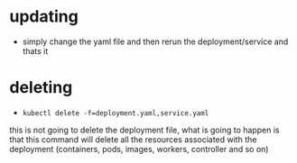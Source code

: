 # updating

- simply change the yaml file and then rerun the deployment/service and thats it

# deleting

- `kubectl delete -f=deployment.yaml,service.yaml`

this is not going to delete the deployment file, what is going to happen is that this command will delete all the resources associated with the deployment (containers, pods, images, workers, controller and so on)